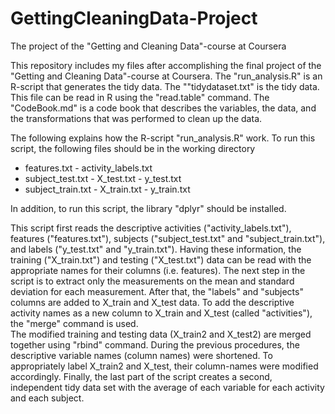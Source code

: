 # GettingCleaningData-Project
The project of the "Getting and Cleaning Data"-course at Coursera

This repository includes my files after accomplishing the final project of the "Getting and Cleaning Data"-course at Coursera. 
The "run_analysis.R" is an R-script that generates the tidy data.
The ""tidydataset.txt" is the tidy data. This file can be read in R using the "read.table" command. 
The "CodeBook.md" is a code book that describes the variables, the data, and the transformations that was performed to clean up the data. 

The following explains how the R-script "run_analysis.R" work.
To run this script, the following files should be in the working directory
- features.txt       - activity_labels.txt
- subject_test.txt   - X_test.txt             - y_test.txt
- subject_train.txt  - X_train.txt             - y_train.txt

In addition, to run this script, the library "dplyr" should be installed. 

This script first reads the descriptive activities ("activity_labels.txt"), features ("features.txt"), subjects ("subject_test.txt" and "subject_train.txt"), and labels ("y_test.txt" and "y_train.txt"). Having these information, the training ("X_train.txt") and testing ("X_test.txt") data can be read with the appropriate names for their columns (i.e. features). 
The next step in the script is to extract only the measurements on the mean and standard deviation for each measurement. After that, the "labels" and "subjects" columns are added to X_train and X_test data. To add the descriptive activity names as a new column to X_train and X_test (called "activities"), the "merge" command is used.   
The modified training and testing data (X_train2 and X_test2) are merged together using "rbind" command. During the previous procedures, the descriptive variable names (column names) were shortened. To appropriately label X_train2 and X_test, their column-names were modified accordingly. Finally, the last part of the script creates a second, independent tidy data set with the average of each variable for each activity and each subject. 
